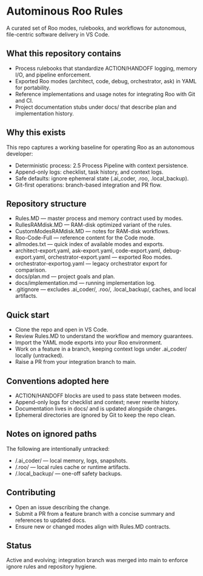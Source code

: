 # Autominous Roo Rules

A curated set of Roo modes, rulebooks, and workflows for autonomous, file-centric software delivery in VS Code.

## What this repository contains

- Process rulebooks that standardize ACTION/HANDOFF logging, memory I/O, and pipeline enforcement.
- Exported Roo modes (architect, code, debug, orchestrator, ask) in YAML for portability.
- Reference implementations and usage notes for integrating Roo with Git and CI.
- Project documentation stubs under docs/ that describe plan and implementation history.

## Why this exists

This repo captures a working baseline for operating Roo as an autonomous developer:
- Deterministic process: 2.5 Process Pipeline with context persistence.
- Append-only logs: checklist, task history, and context logs.
- Safe defaults: ignore ephemeral state (.ai_coder, .roo, .local_backup).
- Git-first operations: branch-based integration and PR flow.

## Repository structure

- Rules.MD — master process and memory contract used by modes.
- RullesRAMdisk.MD — RAM-disk optimized variant of the rules.
- CustomModesRAMdisk.MD — notes for RAM-disk workflows.
- Roo-Code-Full — reference content for the Code mode.
- allmodes.txt — quick index of available modes and exports.
- architect-export.yaml, ask-export.yaml, code-export.yaml, debug-export.yaml, orchestrator-export.yaml — exported Roo modes.
- orchestrator-exportog.yaml — legacy orchestrator export for comparison.
- docs/plan.md — project goals and plan.
- docs/implementation.md — running implementation log.
- .gitignore — excludes .ai_coder/, .roo/, .local_backup/, caches, and local artifacts.

## Quick start

- Clone the repo and open in VS Code.
- Review Rules.MD to understand the workflow and memory guarantees.
- Import the YAML mode exports into your Roo environment.
- Work on a feature in a branch, keeping context logs under .ai_coder/ locally (untracked).
- Raise a PR from your integration branch to main.

## Conventions adopted here

- ACTION/HANDOFF blocks are used to pass state between modes.
- Append-only logs for checklist and context; never rewrite history.
- Documentation lives in docs/ and is updated alongside changes.
- Ephemeral directories are ignored by Git to keep the repo clean.

## Notes on ignored paths

The following are intentionally untracked:
- /.ai_coder/ — local memory, logs, snapshots.
- /.roo/ — local rules cache or runtime artifacts.
- /.local_backup/ — one-off safety backups.

## Contributing

- Open an issue describing the change.
- Submit a PR from a feature branch with a concise summary and references to updated docs.
- Ensure new or changed modes align with Rules.MD contracts.

## Status

Active and evolving; integration branch was merged into main to enforce ignore rules and repository hygiene.
